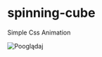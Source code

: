 # spinning-cube
Simple Css Animation


![Pooglądaj](https://user-images.githubusercontent.com/92310003/215343369-71b473da-dbc3-4833-935f-398908632fbc.gif)
